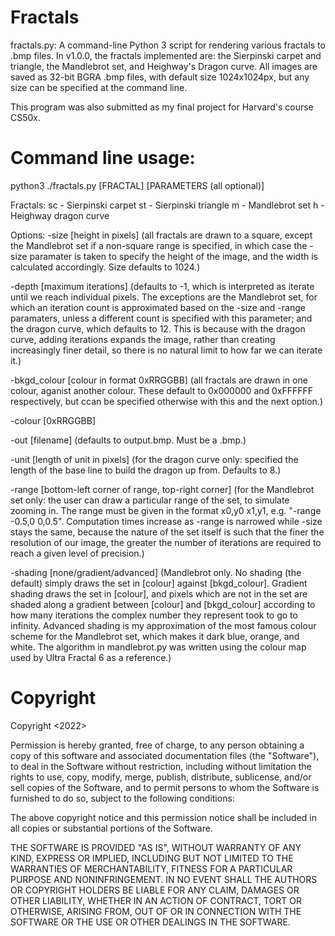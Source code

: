 # Fractals
fractals.py: A command-line Python 3 script for rendering various fractals to .bmp files. In v1.0.0, the fractals implemented are: the Sierpinski carpet and triangle, the Mandlebrot set, and Heighway's Dragon curve. All images are saved as 32-bit BGRA .bmp files, with default size 1024x1024px, but any size can be specified at the command line.

This program was also submitted as my final project for Harvard's course CS50x.

# Command line usage:
python3 ./fractals.py [FRACTAL] [PARAMETERS (all optional)]

Fractals:
   sc - Sierpinski carpet
   st - Sierpinski triangle
   m  - Mandlebrot set
   h  - Heighway dragon curve

Options:
   -size [height in pixels]  (all fractals are drawn to a square, except the Mandlebrot set if a non-square range is specified, in which case the -size paramater is taken to specify the height of the image, and the width is calculated accordingly. Size defaults to 1024.)
   
   -depth [maximum iterations]  (defaults to -1, which is interpreted as iterate until we reach individual pixels. The exceptions are the Mandlebrot set, for which an iteration count is approximated based on the -size and -range paramaters, unless a different count is specified with this parameter; and the dragon curve, which defaults to 12. This is because with the dragon curve, adding iterations expands the image, rather than creating increasingly finer detail, so there is no natural limit to how far we can iterate it.)
   
   -bkgd_colour [colour in format 0xRRGGBB]  (all fractals are drawn in one colour, aganist another colour. These default to 0x000000 and 0xFFFFFF respectively, but ccan be specified otherwise with this and the next option.)
   
   -colour [0xRRGGBB]
   
   -out [filename]  (defaults to output.bmp. Must be a .bmp.)
   
   -unit [length of unit in pixels]  (for the dragon curve only: specified the length of the base line to build the dragon up from. Defaults to 8.)
   
   -range [bottom-left corner of range, top-right corner] (for the Mandlebrot set only: the user can draw a particular range of the set, to simulate zooming in. The range must be given in the format x0,y0 x1,y1, e.g. "-range -0.5,0 0,0.5". Computation times increase as -range is narrowed while -size stays the same, because the nature of the set itself is such that the finer the resolution of our image, the greater the number of iterations are required to reach a given level of precision.)
   
   -shading [none/gradient/advanced]  (Mandlebrot only. No shading (the default) simply draws the set in [colour] against [bkgd_colour]. Gradient shading draws the set in [colour], and pixels which are not in the set are shaded along a gradient between [colour] and [bkgd_colour] according to how many iterations the complex number they represent took to go to infinity. Advanced shading is my approximation of the most famous colour scheme for the Mandlebrot set, which makes it dark blue, orange, and white. The algorithm in mandlebrot.py was written using the colour map used by Ultra Fractal 6 as a reference.)

# Copyright
Copyright <2022> <Arun James Prabhakar>

Permission is hereby granted, free of charge, to any person obtaining a copy of this software and associated documentation files (the "Software"), to deal in the Software without restriction, including without limitation the rights to use, copy, modify, merge, publish, distribute, sublicense, and/or sell copies of the Software, and to permit persons to whom the Software is furnished to do so, subject to the following conditions:

The above copyright notice and this permission notice shall be included in all copies or substantial portions of the Software.

THE SOFTWARE IS PROVIDED "AS IS", WITHOUT WARRANTY OF ANY KIND, EXPRESS OR IMPLIED, INCLUDING BUT NOT LIMITED TO THE WARRANTIES OF MERCHANTABILITY, FITNESS FOR A PARTICULAR PURPOSE AND NONINFRINGEMENT. IN NO EVENT SHALL THE AUTHORS OR COPYRIGHT HOLDERS BE LIABLE FOR ANY CLAIM, DAMAGES OR OTHER LIABILITY, WHETHER IN AN ACTION OF CONTRACT, TORT OR OTHERWISE, ARISING FROM, OUT OF OR IN CONNECTION WITH THE SOFTWARE OR THE USE OR OTHER DEALINGS IN THE SOFTWARE.
